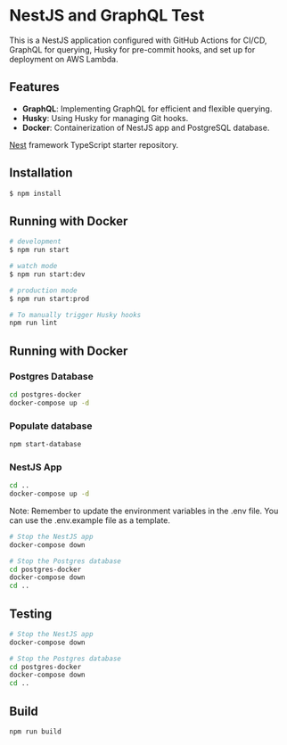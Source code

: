 
# NestJS and GraphQL Test

This is a NestJS application configured with GitHub Actions for CI/CD, GraphQL for querying, Husky for pre-commit hooks, and set up for deployment on AWS Lambda.

## Features

- **GraphQL**: Implementing GraphQL for efficient and flexible querying.
- **Husky**: Using Husky for managing Git hooks.
- **Docker**: Containerization of NestJS app and PostgreSQL database.

[Nest](https://github.com/nestjs/nest) framework TypeScript starter repository.

## Installation

```bash
$ npm install
```

## Running with Docker

```bash
# development
$ npm run start

# watch mode
$ npm run start:dev

# production mode
$ npm run start:prod
```

```bash
# To manually trigger Husky hooks
npm run lint
```

## Running with Docker

### Postgres Database

```bash
cd postgres-docker
docker-compose up -d
```
### Populate database

```bash
npm start-database
```

### NestJS App

```bash
cd ..
docker-compose up -d
```
Note: Remember to update the environment variables in the .env file. You can use the .env.example file as a template.

```bash
# Stop the NestJS app
docker-compose down

# Stop the Postgres database
cd postgres-docker
docker-compose down
cd ..
```

## Testing

```bash
# Stop the NestJS app
docker-compose down

# Stop the Postgres database
cd postgres-docker
docker-compose down
cd ..
```

## Build

```bash
npm run build
```
